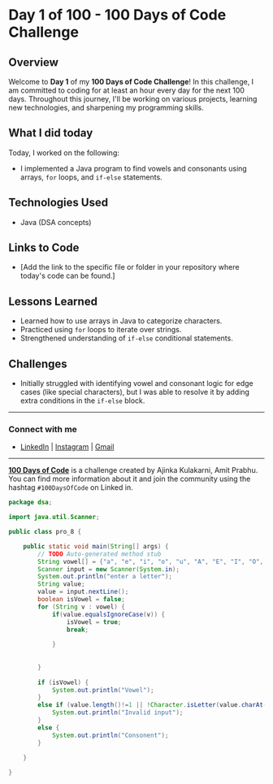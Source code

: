 # Day 1 of 100 - 100 Days of Code Challenge

## Overview
Welcome to **Day 1** of my **100 Days of Code Challenge**! In this challenge, I am committed to coding for at least an hour every day for the next 100 days. Throughout this journey, I'll be working on various projects, learning new technologies, and sharpening my programming skills.

## What I did today
Today, I worked on the following:
- I implemented a Java program to find vowels and consonants using arrays, `for` loops, and `if-else` statements.

## Technologies Used
- Java (DSA concepts)

## Links to Code
- [Add the link to the specific file or folder in your repository where today's code can be found.]

## Lessons Learned
- Learned how to use arrays in Java to categorize characters.
- Practiced using `for` loops to iterate over strings.
- Strengthened understanding of `if-else` conditional statements.

## Challenges
- Initially struggled with identifying vowel and consonant logic for edge cases (like special characters), but I was able to resolve it by adding extra conditions in the `if-else` block.

---

### Connect with me
- [LinkedIn](https://www.linkedin.com/in/chandra-kiran-reddy-reddycharla-a9a746230/) | [Instagram](https://www.instagram.com/kiran_reddy_00/?igsh=MWVueXptdmx4Nm5wZQ%3D%3D) | [Gmail](kiranreddy4746@gmail.com) 

---

**[100 Days of Code](https://www.100daysofcode.com/)** is a challenge created by Ajinka Kulakarni, Amit Prabhu. You can find more information about it and join the community using the hashtag `#100DaysOfCode` on Linked in.

```java
package dsa;

import java.util.Scanner;

public class pro_8 {

	public static void main(String[] args) {
		// TODO Auto-generated method stub
		String vowel[] = {"a", "e", "i", "o", "u", "A", "E", "I", "O", "U"};
		Scanner input = new Scanner(System.in);
		System.out.println("enter a letter");
		String value;
		value = input.nextLine();
		boolean isVowel = false; 
		for (String v : vowel) {
			if(value.equalsIgnoreCase(v)) {
				isVowel = true;
				break;
				
			}
			
		
		}
		
		if (isVowel) {
			System.out.println("Vowel");
		}
		else if (value.length()!=1 || !Character.isLetter(value.charAt(0))) {
			System.out.println("Invalid input");
		}
		else {
			System.out.println("Consonent");
		}
		
	}

}

